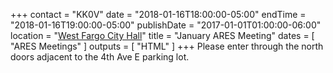 +++
contact = "KK0V"
date = "2018-01-16T18:00:00-05:00"
endTime = "2018-01-16T19:00:00-05:00"
publishDate = "2017-01-01T01:00:00-06:00"
location = "[West Fargo City Hall](/places/west-fargo-city-hall/)"
title = "January ARES Meeting"
dates = [ "ARES Meetings" ]
outputs = [ "HTML" ]
+++
Please enter through the north
doors adjacent to the 4th Ave E parking lot.
